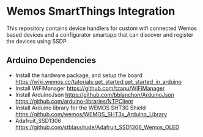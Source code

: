# Wemos SmartThings Integration
This repository contains device handlers for custom wifi connected Wemos based devices and a configurator smartapp that can discover and register the devices using SSDP.


## Arduino Dependencies
* Install the hardware package, and setup the board https://wiki.wemos.cc/tutorials:get_started:get_started_in_arduino
* Install WiFiManager https://github.com/tzapu/WiFiManager
* Install ArduinoJson https://github.com/bblanchon/ArduinoJson
https://github.com/arduino-libraries/NTPClient
* Install Arduino library for the WEMOS SHT30 Shield https://github.com/wemos/WEMOS_SHT3x_Arduino_Library
* Adafruit_SSD1306 https://github.com/stblassitude/Adafruit_SSD1306_Wemos_OLED
